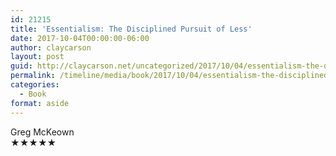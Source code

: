 ```yaml
---
id: 21215
title: 'Essentialism: The Disciplined Pursuit of Less'
date: 2017-10-04T00:00:00-06:00
author: claycarson
layout: post
guid: http://claycarson.net/uncategorized/2017/10/04/essentialism-the-disciplined-pursuit-of-less-2/
permalink: /timeline/media/book/2017/10/04/essentialism-the-disciplined-pursuit-of-less-2/
categories:
  - Book
format: aside
---
```

<div class="media-details"></div>

<div class="media-creator">Greg McKeown</div>

<div class="media-rating">★★★★★</div>